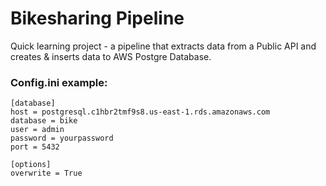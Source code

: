 # Bikesharing Pipeline

Quick learning project - a pipeline that extracts data from a Public API and creates & inserts data to AWS Postgre Database.

### Config.ini example:
```
[database]
host = postgresql.c1hbr2tmf9s8.us-east-1.rds.amazonaws.com
database = bike
user = admin
password = yourpassword
port = 5432

[options]
overwrite = True
```
